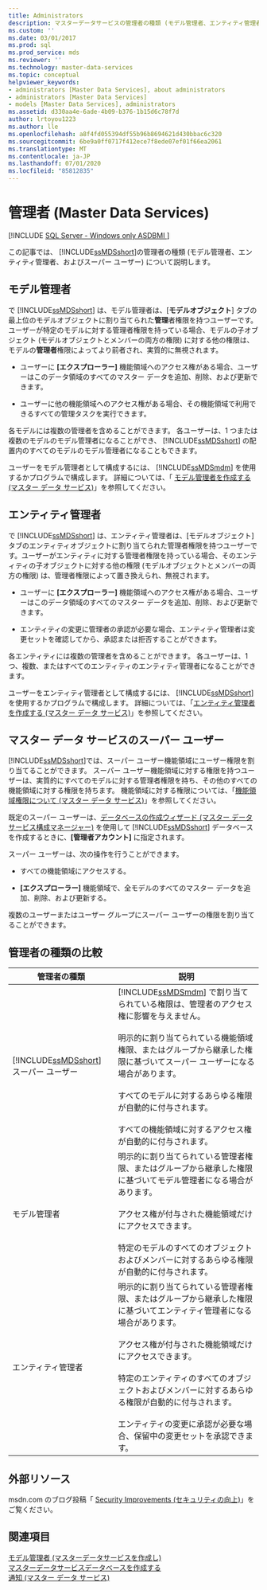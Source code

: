 ```yaml
---
title: Administrators
description: マスターデータサービスの管理者の種類 (モデル管理者、エンティティ管理者、およびスーパーユーザー) について説明します。
ms.custom: ''
ms.date: 03/01/2017
ms.prod: sql
ms.prod_service: mds
ms.reviewer: ''
ms.technology: master-data-services
ms.topic: conceptual
helpviewer_keywords:
- administrators [Master Data Services], about administrators
- administrators [Master Data Services]
- models [Master Data Services], administrators
ms.assetid: d330aa4e-6ade-4b09-b376-1b15d6c78f7d
author: lrtoyou1223
ms.author: lle
ms.openlocfilehash: a8f4fd055394df55b96b8694621d430bbac6c320
ms.sourcegitcommit: 6be9a0ff0717f412ece7f8ede07ef01f66ea2061
ms.translationtype: MT
ms.contentlocale: ja-JP
ms.lasthandoff: 07/01/2020
ms.locfileid: "85812835"
---
```

# <a name="administrators-master-data-services"></a>管理者 (Master Data Services)

[!INCLUDE [SQL Server - Windows only ASDBMI  ](../includes/applies-to-version/sql-windows-only-asdbmi.md)]

  この記事では、 [!INCLUDE[ssMDSshort](../includes/ssmdsshort-md.md)]の管理者の種類 (モデル管理者、エンティティ管理者、およびスーパー ユーザー) について説明します。  
  
## <a name="model-administrators"></a>モデル管理者  
 で [!INCLUDE[ssMDSshort](../includes/ssmdsshort-md.md)] は、モデル管理者は、[**モデルオブジェクト**] タブの最上位のモデルオブジェクトに割り当てられた**管理**者権限を持つユーザーです。ユーザーが特定のモデルに対する管理者権限を持っている場合、モデルの子オブジェクト (モデルオブジェクトとメンバーの両方の権限) に対する他の権限は、モデルの**管理者**権限によってより前者され、実質的に無視されます。  
  
-   ユーザーに **[エクスプローラー]** 機能領域へのアクセス権がある場合、ユーザーはこのデータ領域のすべてのマスター データを追加、削除、および更新できます。  
  
-   ユーザーに他の機能領域へのアクセス権がある場合、その機能領域で利用できるすべての管理タスクを実行できます。  
  
 各モデルには複数の管理者を含めることができます。 各ユーザーは、1 つまたは複数のモデルのモデル管理者になることができ、 [!INCLUDE[ssMDSshort](../includes/ssmdsshort-md.md)] の配置内のすべてのモデルのモデル管理者になることもできます。  
  
 ユーザーをモデル管理者として構成するには、 [!INCLUDE[ssMDSmdm](../includes/ssmdsmdm-md.md)] を使用するかプログラムで構成します。 詳細については、「 [モデル管理者を作成する (マスター データ サービス)](../master-data-services/create-a-model-administrator-master-data-services.md)」を参照してください。  
  
## <a name="entity-administrators"></a>エンティティ管理者  
 で [!INCLUDE[ssMDSshort](../includes/ssmdsshort-md.md)] は、エンティティ管理者は、[モデルオブジェクト] タブのエンティティオブジェクトに割り当てられた管理者権限を持つユーザーです。ユーザーがエンティティに対する管理者権限を持っている場合、そのエンティティの子オブジェクトに対する他の権限 (モデルオブジェクトとメンバーの両方の権限) は、管理者権限によって置き換えられ、無視されます。  
  
-   ユーザーに **[エクスプローラー]** 機能領域へのアクセス権がある場合、ユーザーはこのデータ領域のすべてのマスター データを追加、削除、および更新できます。  
  
-   エンティティの変更に管理者の承認が必要な場合、エンティティ管理者は変更セットを確認してから、承認または拒否することができます。  
  
 各エンティティには複数の管理者を含めることができます。 各ユーザーは、1 つ、複数、またはすべてのエンティティのエンティティ管理者になることができます。  
  
 ユーザーをエンティティ管理者として構成するには、 [!INCLUDE[ssMDSshort](../includes/ssmdsshort-md.md)] を使用するかプログラムで構成します。 詳細については、「[エンティティ管理者を作成する (マスター データ サービス)](../master-data-services/create-an-entity-administrator-master-data-services.md)」を参照してください。  
  
## <a name="master-data-services-super-user"></a>マスター データ サービスのスーパー ユーザー  
 [!INCLUDE[ssMDSshort](../includes/ssmdsshort-md.md)]では、スーパー ユーザー機能領域にユーザー権限を割り当てることができます。 スーパー ユーザー機能領域に対する権限を持つユーザーは、実質的にすべてのモデルに対する管理者権限を持ち、その他のすべての機能領域に対する権限を持ちます。 機能領域に対する権限については、「[機能領域権限について (マスター データ サービス)](../master-data-services/functional-area-permissions-master-data-services.md)」を参照してください。  
  
 既定のスーパー ユーザーは、[データベースの作成ウィザード (マスター データ サービス構成マネージャー)](../master-data-services/create-database-wizard-master-data-services-configuration-manager.md) を使用して [!INCLUDE[ssMDSshort](../includes/ssmdsshort-md.md)] データベースを作成するときに、**[管理者アカウント]** に指定されます。  
  
 スーパー ユーザーは、次の操作を行うことができます。  
  
-   すべての機能領域にアクセスする。  
  
-   **[エクスプローラー]** 機能領域で、全モデルのすべてのマスター データを追加、削除、および更新する。  
  
 複数のユーザーまたはユーザー グループにスーパー ユーザーの権限を割り当てることができます。  
  
## <a name="comparing-administrator-types"></a>管理者の種類の比較  
  
|管理者の種類|説明|  
|------------------------|-----------------|  
|[!INCLUDE[ssMDSshort](../includes/ssmdsshort-md.md)] スーパー ユーザー|[!INCLUDE[ssMDSmdm](../includes/ssmdsmdm-md.md)] で割り当てられている権限は、管理者のアクセス権に影響を与えません。<br /><br /> 明示的に割り当てられている機能領域権限、またはグループから継承した権限に基づいてスーパー ユーザーになる場合があります。<br /><br /> すべてのモデルに対するあらゆる権限が自動的に付与されます。<br /><br /> すべての機能領域に対するアクセス権が自動的に付与されます。|  
|モデル管理者|明示的に割り当てられている管理者権限、またはグループから継承した権限に基づいてモデル管理者になる場合があります。<br /><br /> アクセス権が付与された機能領域だけにアクセスできます。<br /><br /> 特定のモデルのすべてのオブジェクトおよびメンバーに対するあらゆる権限が自動的に付与されます。|  
|エンティティ管理者|明示的に割り当てられている管理者権限、またはグループから継承した権限に基づいてエンティティ管理者になる場合があります。<br /><br /> アクセス権が付与された機能領域だけにアクセスできます。<br /><br /> 特定のエンティティのすべてのオブジェクトおよびメンバーに対するあらゆる権限が自動的に付与されます。<br /><br /> エンティティの変更に承認が必要な場合、保留中の変更セットを承認できます。|  
  
## <a name="external-resources"></a>外部リソース  
 msdn.com のブログ投稿「 [Security Improvements (セキュリティの向上)](https://go.microsoft.com/fwlink/p/?LinkId=615376)」をご覧ください。  
  
## <a name="see-also"></a>関連項目  
 [モデル管理者 &#40;マスターデータサービスを作成し&#41;](../master-data-services/create-a-model-administrator-master-data-services.md)   
 [マスターデータサービスデータベースを作成する](../master-data-services/install-windows/create-a-master-data-services-database.md)   
 [通知 (マスター データ サービス)](../master-data-services/notifications-master-data-services.md)  
  
  
